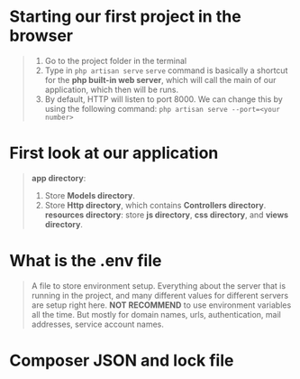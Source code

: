 # Starting our first project in the browser
>1. Go to the project folder in the terminal
>2. Type in `php artisan serve`
>	`serve` command is basically a shortcut for the **php built-in web server**, which will call the main of our application, which then will be runs.
>3. By default, HTTP will listen to port 8000. We can change this by using the following command: `php artisan serve --port=<your number>` 

# First look at our application
>**app directory**: 
>	1. Store **Models directory**.
>	2. Store **Http directory**, which contains **Controllers directory**.
>**resources directory**: store **js directory**, **css directory**, and **views directory**.

# What is the .env file
>A file to store environment setup. Everything about the server that is running in the project, and many different values for different servers are setup right here.
>**NOT RECOMMEND** to use environment variables all the time. But mostly for domain names, urls, authentication, mail addresses, service account names.

# Composer JSON and lock file
>